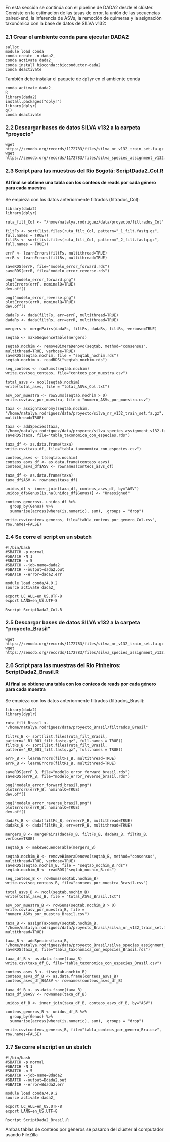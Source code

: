 En esta sección se continúa con el pipeline de DADA2 desde el clúster. Consiste en la estimación de las tasas de error, la unión de las secuencias paired-end, la inferencia de ASVs, la remoción de quimeras y la asignación taxonómica con la base de datos de SILVA v132:

### 2.1 Crear el ambiente conda para ejecutar DADA2

```
salloc
module load conda
conda create -n dada2_
conda activate dada2_
conda install bioconda::bioconductor-dada2
conda deactivate
```
También debe instalar el paquete de `dplyr` en el ambiente conda
```
conda activate dada2_
R
library(dada2)
install.packages("dplyr")
library(dplyr)
q()
conda deactivate
```

### 2.2 Descargar bases de datos SILVA v132 a la carpeta “proyecto”
```
wget https://zenodo.org/records/1172783/files/silva_nr_v132_train_set.fa.gz
wget https://zenodo.org/records/1172783/files/silva_species_assignment_v132.fa.gz 
```
### 2.3 Script para las muestras del Río Bogotá: ScriptDada2_Col.R
#### Al final se obtiene una tabla con los conteos de reads por cada género para cada muestra

Se empieza con los datos anteriormente filtrados (filtrados_Col):
```
library(dada2)
library(dplyr)

ruta_filt_Col <- "/home/natalya.rodriguez/data/proyecto/filtrados_Col"

filtFs <- sort(list.files(ruta_filt_Col, pattern="_1_filt.fastq.gz", full.names = TRUE))
filtRs <- sort(list.files(ruta_filt_Col, pattern="_2_filt.fastq.gz", full.names = TRUE))

errF <- learnErrors(filtFs, multithread=TRUE)
errR <- learnErrors(filtRs, multithread=TRUE)

saveRDS(errF, file="modelo_error_forward.rds")
saveRDS(errR, file="modelo_error_reverse.rds")

png("modelo_error_forward.png")
plotErrors(errF, nominalQ=TRUE)
dev.off()

png("modelo_error_reverse.png")
plotErrors(errR, nominalQ=TRUE)
dev.off()

dadaFs <- dada(filtFs, err=errF, multithread=TRUE)
dadaRs <- dada(filtRs, err=errR, multithread=TRUE)

mergers <- mergePairs(dadaFs, filtFs, dadaRs, filtRs, verbose=TRUE)

seqtab <- makeSequenceTable(mergers)

seqtab.nochim <- removeBimeraDenovo(seqtab, method="consensus", multithread=TRUE, verbose=TRUE)
saveRDS(seqtab.nochim, file = "seqtab_nochim.rds")
seqtab.nochim <- readRDS("seqtab_nochim.rds")

seq_conteos <- rowSums(seqtab.nochim)
write.csv(seq_conteos, file="conteos_por_muestra.csv")

total_asvs <- ncol(seqtab.nochim)
write(total_asvs, file = "total_ASVs_Col.txt")

asv_por_muestra <- rowSums(seqtab.nochim > 0)
write.csv(asv_por_muestra, file = "numero_ASVs_por_muestra.csv")

taxa <- assignTaxonomy(seqtab.nochim, "/home/natalya.rodriguez/data/proyecto/silva_nr_v132_train_set.fa.gz", multithread=TRUE)

taxa <- addSpecies(taxa, "/home/natalya.rodriguez/data/proyecto/silva_species_assignment_v132.fa.gz")
saveRDS(taxa, file="tabla_taxonomica_con_especies.rds")

taxa_df <- as.data.frame(taxa)
write.csv(taxa_df, file="tabla_taxonomica_con_especies.csv")

conteos_asvs <- t(seqtab.nochim)
conteos_asvs_df <- as.data.frame(conteos_asvs)
conteos_asvs_df$ASV <- rownames(conteos_asvs_df)

taxa_df <- as.data.frame(taxa)
taxa_df$ASV <- rownames(taxa_df)

unidos_df <- inner_join(taxa_df, conteos_asvs_df, by="ASV")
unidos_df$Genus[is.na(unidos_df$Genus)] <- "Unassigned"

conteos_generos<- unidos_df %>%
  group_by(Genus) %>%
  summarise(across(where(is.numeric), sum), .groups = "drop")

write.csv(conteos_generos, file="tabla_conteos_por_genero_Col.csv", row.names=FALSE)
```
### 2.4 Se corre el script en un sbatch

```
#!/bin/bash
#SBATCH -p normal
#SBATCH -N 1
#SBATCH -n 5
#SBATCH --job-name=dada2
#SBATCH --output=dada2.out
#SBATCH --error=dada2.err

module load conda/4.9.2
source activate dada2_

export LC_ALL=en_US.UTF-8
export LANG=en_US.UTF-8

Rscript ScriptDada2_Col.R
```
### 2.5 Descargar bases de datos SILVA v132 a la carpeta “proyecto_Brasil”
```
wget https://zenodo.org/records/1172783/files/silva_nr_v132_train_set.fa.gz
wget https://zenodo.org/records/1172783/files/silva_species_assignment_v132.fa.gz 
```
### 2.6 Script para las muestras del Río Pinheiros: ScriptDada2_Brasil.R
#### Al final se obtiene una tabla con los conteos de reads por cada género para cada muestra
Se empieza con los datos anteriormente filtrados  (filtrados_Brasil):

```
library(dada2)
library(dyplr)

ruta_filt_Brasil <- "/home/natalya.rodriguez/data/proyecto_Brasil/filtrados_Brasil"

filtFs_B <- sort(list.files(ruta_filt_Brasil, pattern="_R1_001_filt.fastq.gz", full.names = TRUE))
filtRs_B <- sort(list.files(ruta_filt_Brasil, pattern="_R2_001_filt.fastq.gz", full.names = TRUE))

errF_B <- learnErrors(filtFs_B, multithread=TRUE)
errR_B <- learnErrors(filtRs_B, multithread=TRUE)

saveRDS(errF_B, file="modelo_error_forward_brasil.rds")
saveRDS(errR_B, file="modelo_error_reverse_brasil.rds")

png("modelo_error_forward_brasil.png")
plotErrors(errF_B, nominalQ=TRUE)
dev.off()

png("modelo_error_reverse_brasil.png")
plotErrors(errR_B, nominalQ=TRUE)
dev.off()

dadaFs_B <- dada(filtFs_B, err=errF_B, multithread=TRUE)
dadaRs_B <- dada(filtRs_B, err=errR_B, multithread=TRUE)

mergers_B <- mergePairs(dadaFs_B, filtFs_B, dadaRs_B, filtRs_B, verbose=TRUE)

seqtab_B <- makeSequenceTable(mergers_B)

seqtab.nochim_B <- removeBimeraDenovo(seqtab_B, method="consensus", multithread=TRUE, verbose=TRUE)
saveRDS(seqtab.nochim_B, file = "seqtab_nochim_B.rds")
seqtab.nochim_B <- readRDS("seqtab_nochim_B.rds")

seq_conteos_B <- rowSums(seqtab.nochim_B)
write.csv(seq_conteos_B, file="conteos_por_muestra_Brasil.csv")

total_asvs_B <- ncol(seqtab.nochim_B)
write(total_asvs_B, file = "total_ASVs_Brasil.txt")

asv_por_muestra_B <- rowSums(seqtab.nochim_B > 0)
write.csv(asv_por_muestra_B, file = "numero_ASVs_por_muestra_Brasil.csv")

taxa_B <- assignTaxonomy(seqtab.nochim_B, "/home/natalya.rodriguez/data/proyecto_Brasil/silva_nr_v132_train_set.fa.gz", multithread=TRUE)

taxa_B <- addSpecies(taxa_B, "/home/natalya.rodriguez/data/proyecto_Brasil/silva_species_assignment_v132.fa.gz")
saveRDS(taxa_B, file="tabla_taxonomica_con_especies_Brasil.rds")

taxa_df_B <- as.data.frame(taxa_B)
write.csv(taxa_df_B, file="tabla_taxonomica_con_especies_Brasil.csv")

conteos_asvs_B <- t(seqtab.nochim_B)
conteos_asvs_df_B <- as.data.frame(conteos_asvs_B)
conteos_asvs_df_B$ASV <- rownames(conteos_asvs_df_B)

taxa_df_B <- as.data.frame(taxa_B)
taxa_df_B$ASV <- rownames(taxa_df_B)

unidos_df_B <- inner_join(taxa_df_B, conteos_asvs_df_B, by="ASV")

conteos_generos_B <- unidos_df_B %>%
  group_by(Genus) %>%
  summarise(across(where(is.numeric), sum), .groups = "drop")

write.csv(conteos_generos_B, file="tabla_conteos_por_genero_Bra.csv", row.names=FALSE)
```
### 2.7 Se corre el script en un sbatch

```
#!/bin/bash
#SBATCH -p normal
#SBATCH -N 1
#SBATCH -n 5
#SBATCH --job-name=Bdada2
#SBATCH --output=Bdada2.out
#SBATCH --error=Bdada2.err

module load conda/4.9.2
source activate dada2_

export LC_ALL=en_US.UTF-8
export LANG=en_US.UTF-8

Rscript ScriptDada2_Brasil.R
```
Ambas tablas de conteos por géneros se pasaron del clúster al computador usando FileZilla




